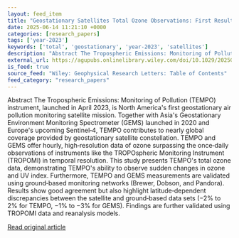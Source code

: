 ```yaml
---
layout: feed_item
title: "Geostationary Satellites Total Ozone Observations: First Results on Ground‐Based Networks Validation Efforts for TEMPO and GEMS"
date: 2025-06-14 11:21:10 +0000
categories: [research_papers]
tags: ['year-2023']
keywords: ['total', 'geostationary', 'year-2023', 'satellites']
description: "Abstract The Tropospheric Emissions: Monitoring of Pollution (TEMPO) instrument, launched in April 2023, is North America's first geostationary air pollution..."
external_url: https://agupubs.onlinelibrary.wiley.com/doi/10.1029/2025GL114768?af=R
is_feed: true
source_feed: "Wiley: Geophysical Research Letters: Table of Contents"
feed_category: "research_papers"
---
```


Abstract The Tropospheric Emissions: Monitoring of Pollution (TEMPO) instrument, launched in April 2023, is North America's first geostationary air pollution monitoring satellite mission. Together with Asia's Geostationary Environment Monitoring Spectrometer (GEMS) launched in 2020 and Europe's upcoming Sentinel‐4, TEMPO contributes to nearly global coverage provided by geostationary satellite constellation. TEMPO and GEMS offer hourly, high‐resolution data of ozone surpassing the once‐daily observations of instruments like the TROPOspheric Monitoring Instrument (TROPOMI) in temporal resolution. This study presents TEMPO's total ozone data, demonstrating TEMPO's ability to observe sudden changes in ozone and UV index. Furthermore, TEMPO and GEMS measurements are validated using ground‐based monitoring networks (Brewer, Dobson, and Pandora). Results show good agreement but also highlight latitude‐dependent discrepancies between the satellite and ground‐based data sets (−2% to 2% for TEMPO, −1% to −3% for GEMS). Findings are further validated using TROPOMI data and reanalysis models.

[Read original article](https://agupubs.onlinelibrary.wiley.com/doi/10.1029/2025GL114768?af=R)
